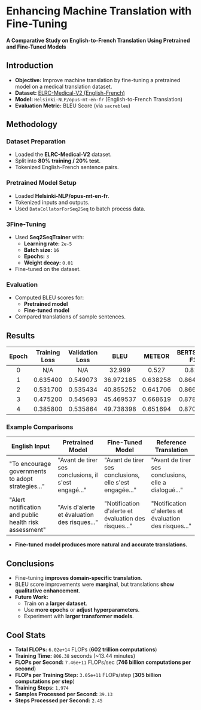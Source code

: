 # Enhancing Machine Translation with Fine-Tuning
**A Comparative Study on English-to-French Translation Using Pretrained and Fine-Tuned Models**

## Introduction
- **Objective:** Improve machine translation by fine-tuning a pretrained model on a medical translation dataset.
- **Dataset:** [ELRC-Medical-V2 (English-French)](https://huggingface.co/datasets/qanastek/ELRC-Medical-V2)
- **Model:** `Helsinki-NLP/opus-mt-en-fr` (English-to-French Translation)
- **Evaluation Metric:** BLEU Score (via `sacrebleu`)

## Methodology
### Dataset Preparation
- Loaded the **ELRC-Medical-V2** dataset.
- Split into **80% training / 20% test**.
- Tokenized English-French sentence pairs.

### Pretrained Model Setup
- Loaded **Helsinki-NLP/opus-mt-en-fr**.
- Tokenized inputs and outputs.
- Used `DataCollatorForSeq2Seq` to batch process data.

### 3Fine-Tuning
- Used **Seq2SeqTrainer** with:
  - **Learning rate:** `2e-5`
  - **Batch size:** `16`
  - **Epochs:** `3`
  - **Weight decay:** `0.01`
- Fine-tuned on the dataset.

### Evaluation
- Computed BLEU scores for:
  - **Pretrained model**
  - **Fine-tuned model**
- Compared translations of sample sentences.

## Results
| Epoch | Training Loss | Validation Loss | BLEU     | METEOR   | BERTScore F1 |
|:-----:|:------------:|:---------------:|:--------:|:--------:|:------------:|
|   0   | N/A          | N/A             | 32.999   | 0.527    | 0.824        |
|   1   | 0.635400     | 0.549073        | 36.972185| 0.638258 | 0.864561     |
|   2   | 0.531700     | 0.535434        | 40.855252| 0.641706 | 0.866834     |
|   3   | 0.475200     | 0.545693        | 45.469537| 0.668619 | 0.878935     |
|   4   | 0.385800     | 0.535864        | 49.738398| 0.651694 | 0.870610     |


### Example Comparisons
| **English Input** | **Pretrained Model** | **Fine-Tuned Model** | **Reference Translation** |
|------------------|---------------------|---------------------|-------------------------|
| "To encourage governments to adopt strategies..." | "Avant de tirer ses conclusions, il s'est engagé..." | "Avant de tirer ses conclusions, elle s'est engagée..." | "Avant de tirer ses conclusions, elle a dialogué..." |
| "Alert notification and public health risk assessment" | "Avis d'alerte et évaluation des risques..." | "Notification d'alerte et évaluation des risques..." | "Notification d'alertes et évaluation des risques..." |

- **Fine-tuned model produces more natural and accurate translations.**

## Conclusions
- Fine-tuning **improves domain-specific translation**.
- BLEU score improvements were **marginal**, but translations **show qualitative enhancement**.
- **Future Work:**
  - Train on a **larger dataset**.
  - Use **more epochs** or **adjust hyperparameters**.
  - Experiment with **larger transformer models**.

## Cool Stats
- **Total FLOPs:** `6.02e+14` FLOPs (**602 trillion computations**)
- **Training Time:** `806.38` seconds (~13.44 minutes)
- **FLOPs per Second:** `7.46e+11` FLOPs/sec (**746 billion computations per second**)
- **FLOPs per Training Step:** `3.05e+11` FLOPs/step (**305 billion computations per step**)
- **Training Steps:** `1,974`
- **Samples Processed per Second:** `39.13`
- **Steps Processed per Second:** `2.45`
